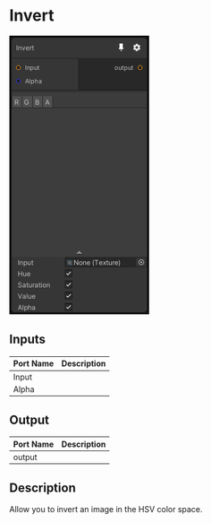 # Invert
![Mixture.InvertNode](../../images/Mixture.InvertNode.png)
## Inputs
Port Name | Description
--- | ---
Input | 
Alpha | 

## Output
Port Name | Description
--- | ---
output | 

## Description
Allow you to invert an image in the HSV color space.

